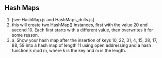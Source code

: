 ## Hash Maps

1. [see HashMap.js and HashMaps_drills.js]
2. this will create two HashMap() instances, first with the value 20 and second 10.  Each first starts with a different value, then overwrites it for some reason.
3. a. Show your hash map after the insertion of keys 10, 22, 31, 4, 15, 28, 17, 88, 59 into a hash map of length 11 using open addressing and a hash function k mod m, where k is the key and m is the length.